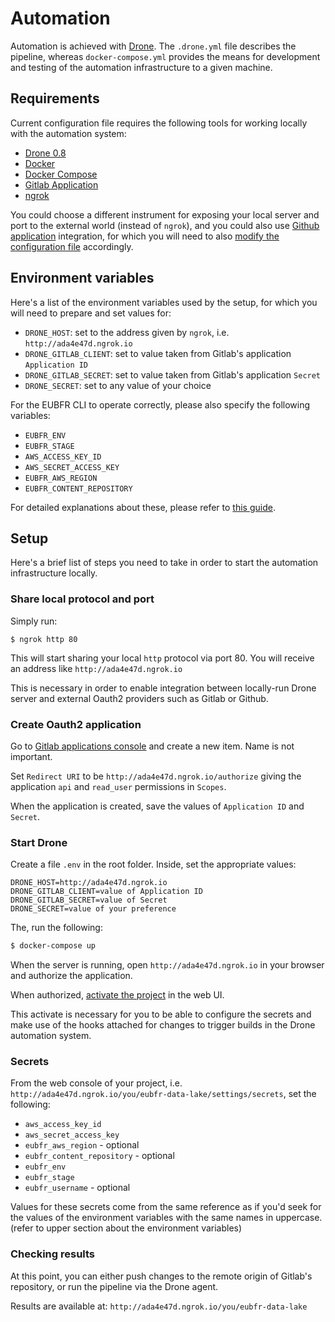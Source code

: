 # Automation

Automation is achieved with [Drone](https://docs.drone.io/). The `.drone.yml` file describes the pipeline, whereas `docker-compose.yml` provides the means for development and testing of the automation infrastructure to a given machine.

## Requirements

Current configuration file requires the following tools for working locally with the automation system:

- [Drone 0.8](https://0-8-0.docs.drone.io/)
- [Docker](https://www.docker.com/)
- [Docker Compose](https://docs.docker.com/compose/)
- [Gitlab Application](https://docs.drone.io/intro/gitlab/single-machine/)
- [ngrok](https://ngrok.com/)

You could choose a different instrument for exposing your local server and port to the external world (instead of `ngrok`), and you could also use [Github application](https://docs.drone.io/intro/github/single-machine/) integration, for which you will need to also [modify the configuration file](https://0-8-0.docs.drone.io/install-for-github/) accordingly.

## Environment variables

Here's a list of the environment variables used by the setup, for which you will need to prepare and set values for:

- `DRONE_HOST`: set to the address given by `ngrok`, i.e. `http://ada4e47d.ngrok.io`
- `DRONE_GITLAB_CLIENT`: set to value taken from Gitlab's application `Application ID`
- `DRONE_GITLAB_SECRET`: set to value taken from Gitlab's application `Secret`
- `DRONE_SECRET`: set to any value of your choice

For the EUBFR CLI to operate correctly, please also specify the following variables:

- `EUBFR_ENV`
- `EUBFR_STAGE`
- `AWS_ACCESS_KEY_ID`
- `AWS_SECRET_ACCESS_KEY`
- `EUBFR_AWS_REGION`
- `EUBFR_CONTENT_REPOSITORY`

For detailed explanations about these, please refer to [this guide](https://github.com/ec-europa/eubfr-data-lake/blob/master/tools/eubfr-cli/docs/ENVIRONMENT_VARIABLES.md).

## Setup

Here's a brief list of steps you need to take in order to start the automation infrastructure locally.

### Share local protocol and port

Simply run:

```
$ ngrok http 80
```

This will start sharing your local `http` protocol via port 80. You will receive an address like `http://ada4e47d.ngrok.io`

This is necessary in order to enable integration between locally-run Drone server and external Oauth2 providers such as Gitlab or Github.

### Create Oauth2 application

Go to [Gitlab applications console](https://gitlab.com/oauth/applications) and create a new item. Name is not important.

Set `Redirect URI` to be `http://ada4e47d.ngrok.io/authorize` giving the application `api` and `read_user` permissions in `Scopes`.

When the application is created, save the values of `Application ID` and `Secret`.

### Start Drone

Create a file `.env` in the root folder. Inside, set the appropriate values:

```
DRONE_HOST=http://ada4e47d.ngrok.io
DRONE_GITLAB_CLIENT=value of Application ID
DRONE_GITLAB_SECRET=value of Secret
DRONE_SECRET=value of your preference
```

The, run the following:

```sh
$ docker-compose up
```

When the server is running, open `http://ada4e47d.ngrok.io` in your browser and authorize the application.

When authorized, [activate the project](https://0-8-0.docs.drone.io/getting-started/) in the web UI.

This activate is necessary for you to be able to configure the secrets and make use of the hooks attached for changes to trigger builds in the Drone automation system.

### Secrets

From the web console of your project, i.e. `http://ada4e47d.ngrok.io/you/eubfr-data-lake/settings/secrets`, set the following:

- `aws_access_key_id`
- `aws_secret_access_key`
- `eubfr_aws_region` - optional
- `eubfr_content_repository` - optional
- `eubfr_env`
- `eubfr_stage`
- `eubfr_username` - optional

Values for these secrets come from the same reference as if you'd seek for the values of the environment variables with the same names in uppercase. (refer to upper section about the environment variables)

### Checking results

At this point, you can either push changes to the remote origin of Gitlab's repository, or run the pipeline via the Drone agent.

Results are available at: `http://ada4e47d.ngrok.io/you/eubfr-data-lake`
